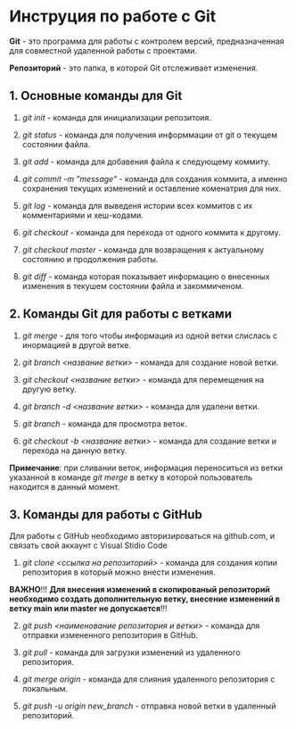 # Инструция по работе с Git #

**Git** - это программа для работы с контролем версий, предназначенная для совместной удаленной работы с проектами.

**Репозиторий** - это папка, в которой Git отслеживает изменения.

## 1. Основные команды для Git

1. *git init* - команда для инициализации репозитоия.

2. *git status* - команда для получения информмации от git о текущем состоянии файла.

3. *git add* - команда для добавения файла к следующему коммиту.

4. *git commit -m "message"* - команда для сохдания коммита, а именно сохранения текущих изменений и оставление коменатрия для них.

5. *git log* - команда для выведеня истории всех коммитов с их комментариями и хеш-кодами.

6. *git checkout* - команда для перехода от одного коммита к другому.

7. *git checkout master* - команда для возвращения к актуальному состоянию и продолжения работы.

8. *git diff* - команда которая показывает информацию о внесенных изменения в текушем состоянии файла и закоммиченом.

## 2. Команды Git для работы с ветками

1. *git merge* - для того чтобы информация из одной ветки слислась с инормацией в другой ветке.

2. *git branch <название ветки>* - команда для создание новой ветки.

3. *git checkout <название ветки>* - команда для перемещения на другую ветку.

4. *git branch -d <название ветки>* - команда для удалени ветки.

5. *git branch* - команда для просмотра веток.

6. *git checkout -b <название ветки>* - команда для создание ветки и перехода на данную ветку.

**Примечание**: при сливании веток, информация переноситься из ветки указанной в команде *git merge* в ветку в которой пользователь находится в данный момент.

## 3. Команды для работы с GitHub

Для работы с GitHub необходимо авторизироваться на github.com, и связать свой аккаунт с Visual Stidio Code

1. *git clone <ссылка на репозиторий>* - команда для создания копии репозитория в который можно внести изменения.

**ВАЖНО**!!! **Для внесения изменений в скопированый репозиторий необходимо создать дополнительную ветку, внесение изменений в ветку main или master не допускается**!!!

2. *git push <наименование репозитория и ветки>*  - команда для отправки измененного репозитория в GitHub.

3. *git pull* - команда для загрузки изменений из удаленного репозитория.

4. *git merge origin* - команда для слияния удаленного репозитория с локальным.

5. *git push -u origin new_branch* - отправка новой ветки в удаленный репозиторий.